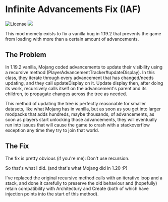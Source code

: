  # Infinite Advancements Fix (IAF)

![License](https://img.shields.io/github/license/Sollace/IAF)
![](https://img.shields.io/badge/api-fabric-orange.svg)

This mod memely exists to fix a vanilla bug in 1.19.2 that prevents the game from loading with more than a certain
amount of advancements.

## The Problem

In 1.19.2 vanilla, Mojang coded advancements to update their visibility using a recursive method (PlayerAdvancementTracker#updateDisplay).
In this class, they iterate through every advancement that has changed/needs updating, and they call updateDisplay on it.
Update display then, after doing its work, recursively calls itself on the advancement's parent and its children,
to propagate changes across the tree as needed.

This method of updating the tree is perfectly reasonable for smaller datasets, like what Mojang has in vanilla, but as soon as you get
into larger modpacks that adds hundreds, maybe thousands, of advancements, as soon as players start unlocking those advancements,
they will eventually run into issues that will cause the game to crash with a stackoverflow exception any time they try to join that world.

## The Fix

The fix is pretty obvious (if you're me): Don't use recursion.

So that's what I did. (and that's what Mojang did in 1.20 :P)

I've replaced the original recursive method calls with an iterative loop and a stack, and done it carefully to preserve the old behaviour
and (hopefully) retain compatibility with Architectury and Create (both of which have injection points into the start of this method).

